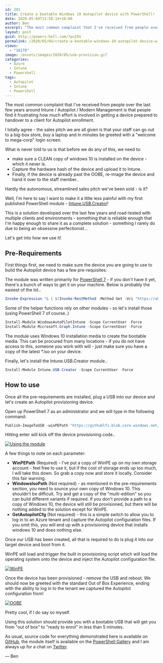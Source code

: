 ```yaml
---
id: 291
title: Create a bootable Windows 10 Autopilot device with PowerShell!
date: 2020-05-04T13:58:14+10:00
author: Ben
excerpt: "The most common complaint that I've received from people over the last few years around Intune / Autopilot / Modern Management is that people find it frustrating how much effort is involved in getting a device prepared to handover to a client for Autopilot enrollment."
layout: post
guid: http://powers-hell.com/?p=291
permalink: /2020/05/04/create-a-bootable-windows-10-autopilot-device-with-powershell/
views:
  - "16178"
image: /assets/images/2020/05/usb-provision.gif
categories:
  - Azure
  - Intune
  - Powershell
tags:
  - Autopilot
  - Intune
  - Powershell
---
```

The most common complaint that I've received from people over the last few years around Intune / Autopilot / Modern Management is that people find it frustrating how much effort is involved in getting a device prepared to handover to a client for Autopilot enrollment.

<!--more-->

I totally agree - the sales pitch we are all given is that your staff can go out to a big-box store, buy a laptop and in minutes be greeted with a "welcome to mega-corp" login screen.

What is never told to us is that before we do any of this, we need to:

* make sure a CLEAN copy of windows 10 is installed on the device - which it never is.
* Capture the hardware hash of the device and upload it to Intune.
* Finally, if the device is already past the OOBE, re-image the device and hand it over to the staff member..

Hardly the autonomous, streamlined sales pitch we've been sold - is it?

Well, I'm here to say I want to make it a little less painful with my first published PowerShell module - [Intune.USB.Creator](https://www.powershellgallery.com/packages/Intune.USB.Creator/1.0.0.420)!

This is a solution developed over the last few years and road-tested with multiple clients and environments - something that is reliable enough that I'm happy enough to share it as a complete solution - something I rarely do due to being an obsessive perfectionist&#8230;

Let's get into how we use it!

## Pre-Requirements

First things first, we need to make sure the device you are going to use to build the Autopilot device has a few pre-requisites:

The module was written primarily for [PowerShell 7](https://docs.microsoft.com/en-us/powershell/scripting/install/installing-powershell-core-on-windows?view=powershell-7) - if you don't have it yet, there's a bunch of ways to get it on your machine. Below is probably the easiest of the lot..

```PowerShell
Invoke-Expression "& { $(Invoke-RestMethod -Method Get -Uri "https://aka.ms/install-powershell.ps1") } -UseMSI"
```

Some of the helper functions rely on other modules - so let's install those (using PowerShell 7 of course..)

```PowerShell
Install-Module WindowsAutoPilotIntune -Scope CurrentUser -Force
Install-Module Microsoft.Graph.Intune -Scope CurrentUser -Force
```

The module uses Windows 10 installation media to create the bootable media. This can be procured from many locations - if you do not have access to this, someone you work with will - just make sure you have a copy of the latest *.iso on your device.

Finally, let's install the Intune.USB.Creator module..

```PowerShell
Install-Module Intune.USB.Creator -Scope CurrentUser -Force
```

## How to use

Once all the pre-requirements are installed, plug a USB into our device and let's create an Autopilot provisioning device.

Open up PowerShell 7 as an administrator and we will type in the following command:

```PowerShell
Publish-ImageToUSB -winPEPath "https://githublfs.blob.core.windows.net/storage/WinPE.zip" -windowsIsoPath "C:\path\to\win10.iso" -getAutopilotCfg
```

Hitting enter will kick off the device provisioning code..

[![Using the module](https://i1.wp.com/i.imgur.com/u4HOn0y.gif?w=1170&#038;ssl=1)](https://i1.wp.com/i.imgur.com/u4HOn0y.gif?w=1170&#038;ssl=1 "Using the module")

A few things to note on each parameter:

* **WinPEPath** (Required) - I've put a copy of WinPE up on my own storage account - feel free to use it, but if the cost of storage ends up too much, I will take this down. So grab a copy now and store it locally. Consider this fair warning.
* **WindowsIsoPath** (Not required) - as mentioned in the pre-requirements section, you need to source your own copy of Windows 10. This shouldn't be difficult. Try and get a copy of the "multi-edition" so you can build different variants if required. If you don't provide a path to a copy of Windows 10, the device will still be provisioned, but there will be nothing added to the solution except for WinPE.
* **GetAutopilotCfg** (Not required) - this is a simple switch to allow you to log in to an Azure tenant and capture the Autopilot configuration files. If you omit this, you will end up with a provisioning device that installs windows 10 and does nothing else.

Once our USB has been created, all that is required to do is plug it into our target device and boot from it.

WinPE will load and trigger the built in provisioning script which will load the operating system onto the device and inject the Autopilot configuration file.

[![WinPE](https://i2.wp.com/i.imgur.com/v9Ls50M.gif?w=1170&#038;ssl=1)](https://i2.wp.com/i.imgur.com/v9Ls50M.gif?w=1170&#038;ssl=1 "WinPE")

Once the device has been provisioned - remove the USB and reboot. We should now be greeted with the standard Out of Box Experience, ending with the ability to log in to the tenant we captured the Autopilot configuration from!

[![OOBE](https://i0.wp.com/i.imgur.com/KcMT5OP.gif?w=1170&#038;ssl=1)](https://i0.wp.com/i.imgur.com/KcMT5OP.gif?w=1170&#038;ssl=1 "OOBE")

Pretty cool, if I do say so myself.

Using this solution should provide you with a bootable USB that will get you from "out of box" to "ready to enrol" in less than 5 minutes.

As usual, source code for everything demonstrated here is available on [GitHub](https://github.com/tabs-not-spaces/Intune.USB.Creator), the module itself is available on the [PowerShell Gallery](https://www.powershellgallery.com/packages/Intune.USB.Creator) and I am always up for a chat on [Twitter](https://twitter.com/powers_hell).

— Ben
